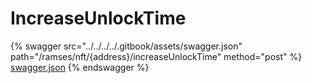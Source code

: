 # IncreaseUnlockTime

{% swagger src="../../../../.gitbook/assets/swagger.json" path="/ramses/nft/{address}/increaseUnlockTime" method="post" %}
[swagger.json](../../../../.gitbook/assets/swagger.json)
{% endswagger %}
